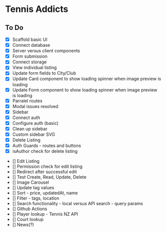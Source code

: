 # Tennis Addicts

## To Do

- [x] Scaffold basic UI
- [x] Connect database
- [x] Server versus client components
- [x] Form submission
- [x] Connect storage
- [x] View individual listing
- [x] Update form fields to City/Club
- [x] Update Card component to show loading spinner when image preview is loading
- [x] Update Form component to show loading spinner when image preview is loading
- [x] Parralel routes
- [x] Modal issues resolved
- [x] Sidebar
- [x] Connect auth
- [x] Configure auth (basic)
- [x] Clean up sidebar
- [x] Custom sidebar SVG
- [x] Delete Listing
- [x] Auth Guards - routes and buttons
- [x] isAuthor check for delete listing
- [] Edit Listing
- [] Permission check for edit listing
- [] Redirect after successful edit
- [] Test Create, Read, Update, Delete
- [] Image Carousel
- [] Update tag values
- [] Sort - price, updatedAt, name
- [] Filter - tags, location
- [] Search functionality - local versus API search - query params
- [] Github Actions
- [] Player lookup - Tennis NZ API
- [] Court lookup
- [] News(?)
